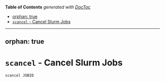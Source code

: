 <!-- START doctoc generated TOC please keep comment here to allow auto update -->
<!-- DON'T EDIT THIS SECTION, INSTEAD RE-RUN doctoc TO UPDATE -->
**Table of Contents**  *generated with [DocToc](https://github.com/thlorenz/doctoc)*

  - [orphan: true](#orphan-true)
- [`scancel` - Cancel Slurm Jobs](#scancel---cancel-slurm-jobs)

<!-- END doctoc generated TOC please keep comment here to allow auto update -->

---
orphan: true
---

# `scancel` - Cancel Slurm Jobs

```bash
scancel JOBID
```